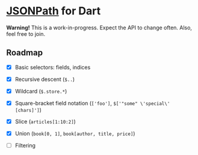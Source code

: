 # [JSONPath] for Dart
**Warning!** This is a work-in-progress. Expect the API to change often. Also, feel free to join.

## Roadmap
- [x] Basic selectors: fields, indices
- [x] Recursive descent (`$..`)
- [x] Wildcard (`$.store.*`)
- [x] Square-bracket field notation (`['foo']`, `$['"some" \'special\' [chars]']`)
- [x] Slice (`articles[1:10:2]`)
- [x] Union (`book[0, 1]`, `book[author, title, price]`)
- [ ] Filtering 


[JSONPath]: https://goessner.net/articles/JsonPath/